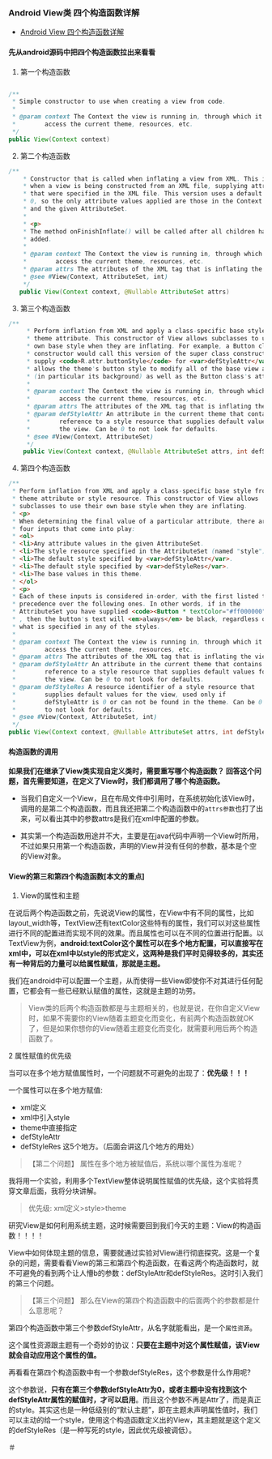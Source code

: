 ### Android View类 四个构造函数详解

+ [Android View 四个构造函数详解 ](http://blog.csdn.net/zhao123h/article/details/52210732)


#### 先从android源码中把四个构造函数拉出来看看
1. 第一个构造函数
```java

/**
 * Simple constructor to use when creating a view from code.
 *
 * @param context The Context the view is running in, through which it can
 *        access the current theme, resources, etc.
 */  
public View(Context context)

```

2. 第二个构造函数
```java
/**
    * Constructor that is called when inflating a view from XML. This is called
    * when a view is being constructed from an XML file, supplying attributes
    * that were specified in the XML file. This version uses a default style of
    * 0, so the only attribute values applied are those in the Context's Theme
    * and the given AttributeSet.
    *
    * <p>
    * The method onFinishInflate() will be called after all children have been
    * added.
    *
    * @param context The Context the view is running in, through which it can
    *        access the current theme, resources, etc.
    * @param attrs The attributes of the XML tag that is inflating the view.
    * @see #View(Context, AttributeSet, int)
    */  
   public View(Context context, @Nullable AttributeSet attrs)  

```

3. 第三个构造函数
```java
/**
     * Perform inflation from XML and apply a class-specific base style from a
     * theme attribute. This constructor of View allows subclasses to use their
     * own base style when they are inflating. For example, a Button class's
     * constructor would call this version of the super class constructor and
     * supply <code>R.attr.buttonStyle</code> for <var>defStyleAttr</var>; this
     * allows the theme's button style to modify all of the base view attributes
     * (in particular its background) as well as the Button class's attributes.
     *
     * @param context The Context the view is running in, through which it can
     *        access the current theme, resources, etc.
     * @param attrs The attributes of the XML tag that is inflating the view.
     * @param defStyleAttr An attribute in the current theme that contains a
     *        reference to a style resource that supplies default values for
     *        the view. Can be 0 to not look for defaults.
     * @see #View(Context, AttributeSet)
     */  
    public View(Context context, @Nullable AttributeSet attrs, int defStyleAttr)  

```

4. 第四个构造函数
```java
/**
 * Perform inflation from XML and apply a class-specific base style from a
 * theme attribute or style resource. This constructor of View allows
 * subclasses to use their own base style when they are inflating.
 * <p>
 * When determining the final value of a particular attribute, there are
 * four inputs that come into play:
 * <ol>
 * <li>Any attribute values in the given AttributeSet.
 * <li>The style resource specified in the AttributeSet (named "style").
 * <li>The default style specified by <var>defStyleAttr</var>.
 * <li>The default style specified by <var>defStyleRes</var>.
 * <li>The base values in this theme.
 * </ol>
 * <p>
 * Each of these inputs is considered in-order, with the first listed taking
 * precedence over the following ones. In other words, if in the
 * AttributeSet you have supplied <code><Button * textColor="#ff000000"></code>
 * , then the button's text will <em>always</em> be black, regardless of
 * what is specified in any of the styles.
 *
 * @param context The Context the view is running in, through which it can
 *        access the current theme, resources, etc.
 * @param attrs The attributes of the XML tag that is inflating the view.
 * @param defStyleAttr An attribute in the current theme that contains a
 *        reference to a style resource that supplies default values for
 *        the view. Can be 0 to not look for defaults.
 * @param defStyleRes A resource identifier of a style resource that
 *        supplies default values for the view, used only if
 *        defStyleAttr is 0 or can not be found in the theme. Can be 0
 *        to not look for defaults.
 * @see #View(Context, AttributeSet, int)
 */  
public View(Context context, @Nullable AttributeSet attrs, int defStyleAttr, int defStyleRes)  

```

#### 构造函数的调用

**如果我们在继承了View类实现自定义类时，需要重写哪个构造函数？
回答这个问题，首先需要知道，在定义了View时，我们都调用了哪个构造函数。**

+ 当我们自定义一个View，且在布局文件中引用时，在系统初始化该View时，调用的是第二个构造函数，而且我还把第二个构造函数中的`attrs参数`也打了出来，可以看出其中的参数attrs是我们在xml中配置的参数。

+ 其实第一个构造函数用途并不大，主要是在java代码中声明一个View时所用，不过如果只用第一个构造函数，声明的View并没有任何的参数，基本是个空的View对象。


#### View的第三和第四个构造函数[本文的重点]

1. View的属性和主题

在说后两个构造函数之前，先说说View的属性，在View中有不同的属性，比如layout_width等，TextView还有textColor这些特有的属性，我们可以对这些属性进行不同的配置进而实现不同的效果。而且属性也可以在不同的位置进行配置。以TextView为例，**android:textColor这个属性可以在多个地方配置，可以直接写在xml中，可以在xml中以style的形式定义，这两种是我们平时见得较多的，其实还有一种背后的力量可以给属性赋值，那就是主题。**

我们在android中可以配置一个主题，从而使得一些View即使你不对其进行任何配置，它都会有一些已经默认赋值的属性，这就是主题的功劳。

>View类的后两个构造函数都是与主题相关的，也就是说，在你自定义View时，如果不需要你的View随着主题变化而变化，有前两个构造函数就OK了，但是如果你想你的View随着主题变化而变化，就需要利用后两个构造函数了。

2 属性赋值的优先级

当可以在多个地方赋值属性时，一个问题就不可避免的出现了：**优先级！！！**

一个属性可以在多个地方赋值:
+ xml定义
+ xml中引入style
+ theme中直接指定
+ defStyleAttr
+ defStyleRes
这5个地方。（后面会讲这几个地方的用处）

>【第二个问题】 属性在多个地方被赋值后，系统以哪个属性为准呢？

我将用一个实验，利用多个TextView整体说明属性赋值的优先级，这个实验将贯穿文章后面，我将分块讲解。

> 优先级: xml定义>style>theme


研究View是如何利用系统主题，这时候需要回到我们今天的主题：View的构造函数！！！！

View中如何体现主题的信息，需要就通过实验对View进行彻底探究。这是一个复杂的问题，需要看看View的第三和第四个构造函数，在看这两个构造函数时，就不可避免的看到两个让人懵b的参数：defStyleAttr和defStyleRes。这时引入我们的第三个问题。

>【第三个问题】 那么在View的第四个构造函数中的后面两个的参数都是什么意思呢？

第四个构造函数中第三个参数defStyleAttr，从名字就能看出，是一个`属性资源`。

这个属性资源跟主题有一个奇妙的协议：**只要在主题中对这个属性赋值，该View就会自动应用这个属性的值。**

再看看在第四个构造函数中有一个参数defStyleRes，这个参数是什么作用呢?

这个参数说，**只有在第三个参数defStyleAttr为0，或者主题中没有找到这个defStyleAttr属性的赋值时，才可以启用**。而且这个参数不再是Attr了，而是真正的style。其实这也是一种低级别的“默认主题”，即在主题未声明属性值时，我们可以主动的给一个style，使用这个构造函数定义出的View，其主题就是这个定义的defStyleRes（是一种写死的style，因此优先级被调低）。




















































＃
